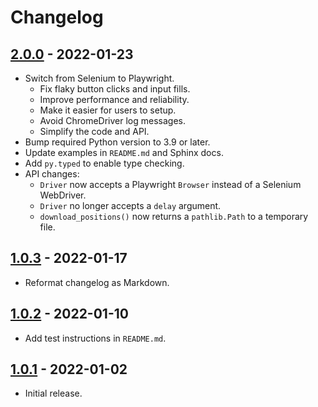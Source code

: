 # Changelog

## [2.0.0] - 2022-01-23
* Switch from Selenium to Playwright.
    * Fix flaky button clicks and input fills.
    * Improve performance and reliability.
    * Make it easier for users to setup.
    * Avoid ChromeDriver log messages.
    * Simplify the code and API.
* Bump required Python version to 3.9 or later.
* Update examples in `README.md` and Sphinx docs.
* Add `py.typed` to enable type checking.
* API changes:
    * `Driver` now accepts a Playwright `Browser` instead of a Selenium WebDriver.
    * `Driver` no longer accepts a `delay` argument.
    * `download_positions()` now returns a `pathlib.Path` to a temporary file.

## [1.0.3] - 2022-01-17
* Reformat changelog as Markdown.

## [1.0.2] - 2022-01-10
* Add test instructions in `README.md`.

## [1.0.1] - 2022-01-02
* Initial release.

[2.0.0]: https://github.com/qnevx/fidelipy/compare/v1.0.3...v2.0.0
[1.0.3]: https://github.com/qnevx/fidelipy/compare/v1.0.2...v1.0.3
[1.0.2]: https://github.com/qnevx/fidelipy/compare/v1.0.1...v1.0.2
[1.0.1]: https://github.com/qnevx/fidelipy/releases/tag/v1.0.1
